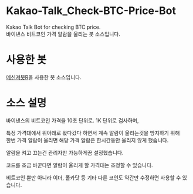 # Kakao-Talk_Check-BTC-Price-Bot
Kakao Talk Bot for checking BTC price.  
바이낸스 비트코인 가격 알람을 울리는 봇 소스입니다.

# 사용한 봇
[메신져봇R](https://deviolet.tistory.com/)을 사용한 봇 소스입니다.

# 소스 설명

바이낸스의 비트코인 가격을 10초 단위로. 1K 단위로 검사하며,

특정 가격대에서 위아래로 왔다갔다 하면서 계속 알람이 울리는것을 방지하기 위해  
한번 가격 알람이 울리면 해당 가격 알람은 한시간동안 울리지 않게 했습니다.


알람을 켜고 끄는건 관리자만 가능하게끔 설정했습니다.

코드를 조금 바꾼다면 알람이 울리게 할 가격대는 조정할 수 있습니다.


비트코인 뿐만 아니라 이더, 폴카닷 등 기타 다른 코인도 약간만 수정하면 사용할 수 있습니다.
